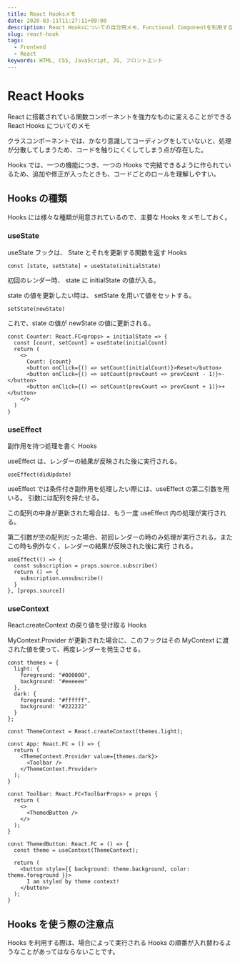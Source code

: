 ```yaml
---
title: React Hooksメモ
date: 2020-03-11T11:27:11+09:00
description: React Hooksについての自分用メモ、Functional Componentを利用する際に必須と言える機能です。
slug: react-hook
tags:
  - Frontend
  - React
keywords: HTML, CSS, JavaScript, JS, フロントエンド
---
```


# React Hooks

React に搭載されている関数コンポーネントを強力なものに変えることができる React Hooks についてのメモ

クラスコンポーネントでは、かなり意識してコーディングをしていないと、処理が分散してしまうため、コードを触りにくくしてしまう点が存在した。

Hooks では、一つの機能につき、一つの Hooks で完結できるように作られているため、追加や修正が入ったときも、コードごとのロールを理解しやすい。

## Hooks の種類

Hooks には様々な種類が用意されているので、主要な Hooks をメモしておく。

### useState

useState フックは、 State とそれを更新する関数を返す Hooks

```tsx:title=サンプル
const [state, setState] = useState(initialState)
```

初回のレンダー時、 state に initialState の値が入る。

state の値を更新したい時は、 setState を用いて値をセットする。

```tsx:title=サンプル
setState(newState)
```

これで、state の値が newState の値に更新される。

```tsx:title=サンプル
const Counter: React.FC<props> = initialState => {
  const [count, setCount] = useState(initialCount)
  return (
    <>
      Count: {count}
      <button onClick={() => setCount(initialCount)}>Reset</button>
      <button onClick={() => setCount(prevCount => prevCount - 1)}>-</button>
      <button onClick={() => setCount(prevCount => prevCount + 1)}>+</button>
    </>
  )
}
```

### useEffect

副作用を持つ処理を書く Hooks

useEffect は、レンダーの結果が反映された後に実行される。

```tsx:title=サンプル
useEffect(didUpdate)
```

useEffect では条件付き副作用を処理したい際には、useEffect の第二引数を用いる。
引数には配列を持たせる。

この配列の中身が更新された場合は、もう一度 useEffect 内の処理が実行される。

第二引数が空の配列だった場合、初回レンダーの時のみ処理が実行される。またこの時も例外なく、レンダーの結果が反映された後に実行
される。

```tsx:title=サンプル
useEffect(() => {
  const subscription = props.source.subscribe()
  return () => {
    subscription.unsubscribe()
  }
}, [props.source])
```

### useContext

React.createContext の戻り値を受け取る Hooks

MyContext.Provider が更新された場合に、このフックはその MyContext に渡された値を使って、再度レンダーを発生させる。

```tsx:title=サンプル
const themes = {
  light: {
    foreground: "#000000",
    background: "#eeeeee"
  },
  dark: {
    foreground: "#ffffff",
    background: "#222222"
  }
};

const ThemeContext = React.createContext(themes.light);

const App: React.FC = () => {
  return (
    <ThemeContext.Provider value={themes.dark}>
      <Toolbar />
    </ThemeContext.Provider>
  );
}

const Toolbar: React.FC<ToolbarProps> = props {
  return (
    <>
      <ThemedButton />
    </>
  );
}

const ThemedButton: React.FC = () => {
  const theme = useContext(ThemeContext);

  return (
    <button style={{ background: theme.background, color: theme.foreground }}>
      I am styled by theme context!
    </button>
  );
}
```

## Hooks を使う際の注意点

Hooks を利用する際は、場合によって実行される Hooks の順番が入れ替わるようなことがあってはならないことです。
